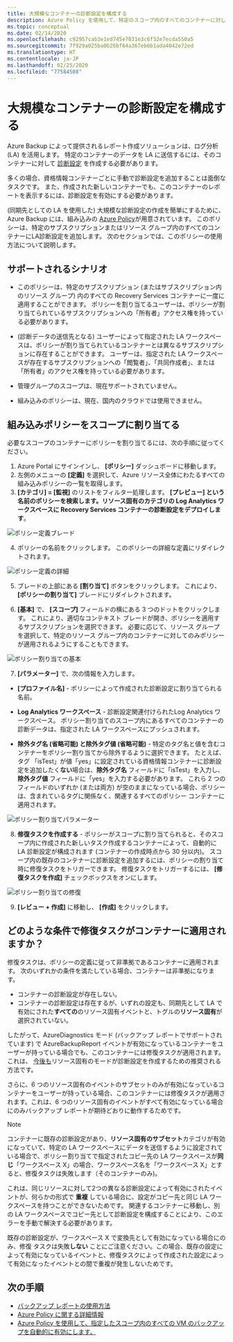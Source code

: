 ```yaml
---
title: 大規模なコンテナーの診断設定を構成する
description: Azure Policy を使用して、特定のスコープ内のすべてのコンテナーに対してログ分析診断設定を構成します
ms.topic: conceptual
ms.date: 02/14/2020
ms.openlocfilehash: c92957cab3e1ed745e7031e3c6f32e7ecda550a5
ms.sourcegitcommit: 7f929a025ba0b26bf64a367eb6b1ada4042e72ed
ms.translationtype: HT
ms.contentlocale: ja-JP
ms.lasthandoff: 02/25/2020
ms.locfileid: "77584508"
---
```

# <a name="configure-vault-diagnostics-settings-at-scale"></a>大規模なコンテナーの診断設定を構成する

Azure Backup によって提供されるレポート作成ソリューションは、ログ分析 (LA) を活用します。 特定のコンテナーのデータを LA に送信するには、そのコンテナーに対して [診断設定](https://docs.microsoft.com/azure/backup/backup-azure-diagnostic-events) を作成する必要があります。

多くの場合、資格情報コンテナーごとに手動で診断設定を追加することは面倒なタスクです。 また、作成された新しいコンテナーでも、このコンテナーのレポートを表示するには、診断設定を有効にする必要があります。 

(同期先としての LA を使用した) 大規模な診断設定の作成を簡単にするために、Azure Backup には、組み込みの [Azure Policy](https://docs.microsoft.com/azure/governance/policy/)が用意されています。 このポリシーは、特定のサブスクリプションまたはリソース グループ内のすべてのコンテナーにLA診断設定を追加します。 次のセクションでは、このポリシーの使用方法について説明します。

## <a name="supported-scenarios"></a>サポートされるシナリオ

* このポリシーは、特定のサブスクリプション (またはサブスクリプション内のリソース グループ) 内のすべての Recovery Services コンテナーに一度に適用することができます。 ポリシーを割り当てるユーザーは、ポリシーが割り当てられているサブスクリプションへの「所有者」アクセス権を持っている必要があります。

* (診断データの送信先となる) ユーザーによって指定された LA ワークスペースは、ポリシーが割り当てられているコンテナーとは異なるサブスクリプションに存在することができます。 ユーザーは、指定された LA ワークスペースが存在するサブスクリプションへの「閲覧者」、「共同作成者」、または「所有者」のアクセス権を持っている必要があります。

* 管理グループのスコープは、現在サポートされていません。

* 組み込みのポリシーは、現在、国内のクラウドでは使用できません。

## <a name="assigning-the-built-in-policy-to-a-scope"></a>組み込みポリシーをスコープに割り当てる

必要なスコープのコンテナーにポリシーを割り当てるには、次の手順に従ってください。

1. Azure Portal にサインインし、 **[ポリシー]** ダッシュボードに移動します。
2. 左側のメニューの **[定義]** を選択して、Azure リソース全体にわたるすべての組み込みポリシーの一覧を取得します。
3. **[カテゴリ] = [監視]** のリストをフィルター処理します。 **[プレビュー] という名前のポリシーを検索します。リソース固有のカテゴリの Log Analytics ワークスペースに Recovery Services コンテナーの診断設定をデプロイします**。

![ポリシー定義ブレード](./media/backup-azure-policy-configure-diagnostics/policy-definition-blade.png)

4. ポリシーの名前をクリックします。 このポリシーの詳細な定義にリダイレクトされます。

![ポリシー定義の詳細](./media/backup-azure-policy-configure-diagnostics/detailed-policy-definition.png)

5. ブレードの上部にある **[割り当て]** ボタンをクリックします。 これにより、 **[ポリシーの割り当て]** ブレードにリダイレクトされます。

6. **[基本]** で、 **[スコープ]** フィールドの横にある 3 つのドットをクリックします。 これにより、適切なコンテキスト ブレードが開き、ポリシーを適用するサブスクリプションを選択できます。 必要に応じて、リソース グループを選択して、特定のリソース グループ内のコンテナーに対してのみポリシーが適用されるようにすることもできます。

![ポリシー割り当ての基本](./media/backup-azure-policy-configure-diagnostics/policy-assignment-basics.png)

7. **[パラメーター]** で、次の情報を入力します。

* **[プロファイル名]** - ポリシーによって作成された診断設定に割り当てられる名前。
* **Log Analytics ワークスペース** - 診断設定関連付けられたLog Analytics ワークスペース。 ポリシー割り当てのスコープ内にあるすべてのコンテナーの診断データは、指定された LA ワークスペースにプッシュされます。

* **除外タグ名 (省略可能) と除外タグ値 (省略可能)** - 特定のタグ名と値を含むコンテナーをポリシー割り当てから除外するように選択できます。 たとえば、タグ 「isTest」が値「yes」に設定されている資格情報コンテナーに診断設定を追加したく**ない**場合は、**除外タグ名** フィールドに「isTest」を入力し、**除外タグ値** フィールドに「yes」を入力する必要があります。 これら 2 つのフィールドのいずれか (または両方) が空のままになっている場合、ポリシーは、含まれているタグに関係なく、関連するすべてのポリシー コンテナーに適用されます。

![ポリシー割り当てパラメーター](./media/backup-azure-policy-configure-diagnostics/policy-assignment-parameters.png)

8. **修復タスクを作成する** - ポリシーがスコープに割り当てられると、そのスコープ内に作成された新しいタスク作成するコンテナーによって、自動的に LA 診断設定が構成されます (コンテナーの作成時点から 30 分以内)。 スコープ内の既存のコンテナーに診断設定を追加するには、ポリシーの割り当て時に修復タスクをトリガーできます。 修復タスクをトリガーするには、 **[修復タスクを作成]** チェックボックスをオンにします。 

![ポリシー割り当ての修復](./media/backup-azure-policy-configure-diagnostics/policy-assignment-remediation.png)

9. **[レビュー + 作成]** に移動し、 **[作成]** をクリックします。

## <a name="under-what-conditions-will-the-remediation-task-apply-to-a-vault"></a>どのような条件で修復タスクがコンテナーに適用されますか？

修復タスクは、ポリシーの定義に従って非準拠であるコンテナーに適用されます。 次のいずれかの条件を満たしている場合、コンテナーは非準拠になります。

* コンテナーの診断設定が存在しない。
* コンテナーの診断設定は存在するが、いずれの設定も、同期先として LA で有効にされた**すべての**のリソース固有イベントと、トグルの**リソース固有**が選択されていない。 

したがって、AzureDiagnostics モード (バックアップ レポートでサポートされています) で AzureBackupReport イベントが有効になっているコンテナーをユーザーが持っている場合でも、このコンテナーには修復タスクが適用されます。これは、 [今後も](https://docs.microsoft.com/azure/backup/backup-azure-diagnostic-events#legacy-event)リソース固有のモードが診断設定を作成するための推奨される方法です。

さらに、6 つのリソース固有のイベントのサブセットのみが有効になっているコンテナーをユーザーが持っている場合、このコンテナーには修復タスクが適用されます。これは、6 つのリソース固有のイベントがすべて有効になっている場合にのみバックアップ レポートが期待どおりに動作するためです。

> [!NOTE]
>
> コンテナーに既存の診断設定があり、**リソース固有のサブセット**カテゴリが有効になっていて、特定の LA ワークスペースにデータを送信するように設定されている場合で、ポリシー割り当てで指定されたコピー先の LA ワークスペースが**同じ**「ワークスペース X」の場合、ワークスペース名を「ワークスペース X」とすると、修復タスクは失敗します（そのコンテナーのみ)。 
>
>これは、同じリソースに対して2つの異なる診断設定によって有効にされたイベントが、何らかの形式で **重複** している場合に、設定がコピー先と同じ LA ワークスペースを持つことができないためです。 関連するコンテナーに移動し、別の LA ワークスペースでコピー先として診断設定を構成することにより、このエラーを手動で解決する必要があります。
>
> 既存の診断設定が、ワークスペース X で変換先として有効になっている場合にのみ、修復 タスクは失敗**しない** ことにご注意ください。この場合、既存の設定によって有効になっているイベントと、修復タスクによって作成された設定によって有効になったイベントとの間で重複が発生しないためです。

## <a name="next-steps"></a>次の手順

* [バックアップ レポートの使用方法](https://docs.microsoft.com/azure/backup/configure-reports)
* [Azure Policy に関する詳細情報](https://docs.microsoft.com/azure/governance/policy/)
* [Azure Policy を使用して、指定したスコープ内のすべての VM のバックアップを自動的に有効にします。](https://docs.microsoft.com/azure/backup/backup-azure-auto-enable-backup)
